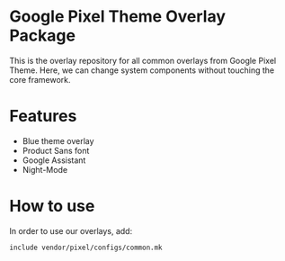 Google Pixel Theme Overlay Package
===================
This is the overlay repository for all common overlays from
Google Pixel Theme. Here, we can change system components without
touching the core framework.

Features
===================
* Blue theme overlay
* Product Sans font
* Google Assistant
* Night-Mode

How to use
===================
In order to use our overlays, add:

    include vendor/pixel/configs/common.mk

